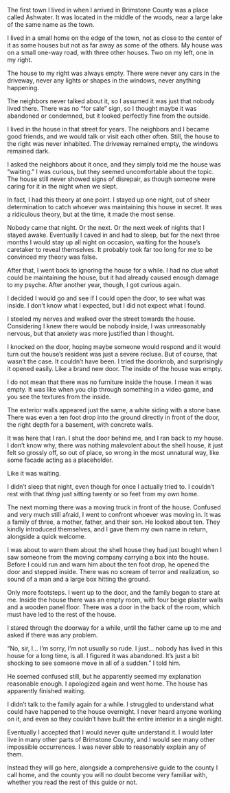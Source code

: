 The first town I lived in when I arrived in Brimstone County was a place called Ashwater. It was located in the middle of the woods, near a large lake of the same name as the town. 

I lived in a small home on the edge of the town, not as close to the center of it as some houses but not as far away as some of the others. My house was on a small one-way road, with three other houses. Two on my left, one in my right.

The house to my right was always empty. There were never any cars in the driveway, never any lights or shapes in the windows, never anything happening.

The neighbors never talked about it, so I assumed it was just that nobody lived there. There was no “for sale” sign, so I thought maybe it was abandoned or condemned, but it looked perfectly fine from the outside.

I lived in the house in that street for years. The neighbors and I became good friends, and we would talk or visit each other often. Still, the house to the right was never inhabited. The driveway remained empty, the windows remained dark. 

I asked the neighbors about it once, and they simply told me the house was “waiting.” I was curious, but they seemed uncomfortable about the topic. The house still never showed signs of disrepair, as though someone were caring for it in the night when we slept.

In fact, I had this theory at one point. I stayed up one night, out of sheer determination to catch whoever was maintaining this house in secret. It was a ridiculous theory, but at the time, it made the most sense.

Nobody came that night. Or the next. Or the next week of nights that I stayed awake. Eventually I caved in and had to sleep, but for the next three months I would stay up all night on occasion, waiting for the house’s caretaker to reveal themselves. It probably took far too long for me to be convinced my theory was false.

After that, I went back to ignoring the house for a while. I had no clue what could be maintaining the house, but it had already caused enough damage to my psyche. After another year, though, I got curious again. 

I decided I would go and see if I could open the door, to see what was inside. I don’t know what I expected, but I did not expect what I found.

I steeled my nerves and walked over the street towards the house. Considering I knew there would be nobody inside, I was unreasonably nervous, but that anxiety was more justified than I thought. 

I knocked on the door, hoping maybe someone would respond and it would turn out the house’s resident was just a severe recluse. But of course, that wasn’t the case. It couldn’t have been. I tried the doorknob, and surprisingly it opened easily. Like a brand new door. The inside of the house was empty.

I do not mean that there was no furniture inside the house. I mean it was empty. It was like when you clip through something in a video game, and you see the textures from the inside. 

The exterior walls appeared just the same, a white siding with a stone base. There was even a ten foot drop into the ground directly in front of the door, the right depth for a basement, with concrete walls.

It was here that I ran. I shut the door behind me, and I ran back to my house. I don’t know why, there was nothing malevolent about the shell house, it just felt so grossly off, so out of place, so wrong in the most unnatural way, like some facade acting as a placeholder.

Like it was waiting.

I didn’t sleep that night, even though for once I actually tried to. I couldn’t rest with that *thing* just sitting twenty or so feet from my own home.

The next morning there was a moving truck in front of the house. Confused and very much still afraid, I went to confront whoever was moving in. It was a family of three, a mother, father, and their son. He looked about ten. They kindly introduced themselves, and I gave them my own name in return, alongside a quick welcome.

I was about to warn them about the shell house they had just bought when I saw someone from the moving company carrying a box into the house. Before I could run and warn him about the ten foot drop, he opened the door and stepped inside. There was no scream of terror and realization, so sound of a man and a large box hitting the ground.

Only more footsteps. I went up to the door, and the family began to stare at me. Inside the house there was an empty room, with four beige plaster walls and a wooden panel floor. There was a door in the back of the room, which must have led to the rest of the house.

I stared through the doorway for a while, until the father came up to me and asked if there was any problem.

“No, sir, I… I’m sorry, I’m not usually so rude. I just… nobody has lived in this house for a long time, is all. I figured it was abandoned. It’s just a bit shocking to see someone move in all of a sudden.” I told him. 

He seemed confused still, but he apparently seemed my explanation reasonable enough. I apologized again and went home. The house has apparently finished waiting.

I didn’t talk to the family again for a while. I struggled to understand what could have happened to the house overnight. I never heard anyone working on it, and even so they couldn’t have built the entire interior in a single night.

Eventually I accepted that I would never quite understand it. I would later live in many other parts of Brimstone County, and I would see many other impossible occurrences. I was never able to reasonably explain any of them. 

Instead they will go here, alongside a comprehensive guide to the county I call home, and the county you will no doubt become very familiar with, whether you read the rest of this guide or not.